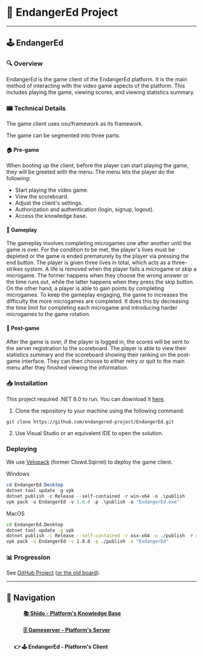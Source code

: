 # 🌱 EndangerEd Project

---

## 🕹️ EndangerEd

### 🔍 Overview
EndangerEd is the game client of the EndangerEd platform. It is the main method of interacting with the video game aspects of the platform.
This includes playing the game, viewing scores, and viewing statistics summary.

### 📟 Technical Details
The game client uses osu!framework as its framework.

The game can be segmented into three parts.

#### 🏠 Pre-game
When booting up the client, before the player can start playing the game, they will be greeted with the menu. 
The menu lets the player do the following:
- Start playing the video game.
- View the scoreboard.
- Adjust the client's settings.
- Authorization and authentication (login, signup, logout).
- Access the knowledge base.
#### 👾 Gameplay
The gameplay involves completing microgames one after another until the game is over. For the condition to be met, the player's 
lives must be depleted or the game is ended prematurely by the player via pressing the end button. The player is given three lives in total, 
which acts as a three-strikes system. A life is removed when the player fails a microgame or skip a microgame. 
The former happens when they choose the wrong answer or the time runs out, while the latter happens when they press the skip button.
On the other hand, a player is able to gain points by completing microgames. To keep the gameplay engaging, the game to increases
the difficulty the more microgames are completed. It does this by decreasing the time limit for completing each microgame and introducing
harder microgames to the game rotation.
#### 📝 Post-game
After the game is over, if the player is logged in, the scores will be sent to the server registration to the scoreboard. The player is able
to view their statistics summary and the scoreboard showing their ranking on the post-game interface. They can then choose to either retry
or quit to the main menu after they finished viewing the information.

### 📥 Installation

This project required .NET 8.0 to run. You can download it [here](https://dotnet.microsoft.com/download/dotnet).

1. Clone the repository to your machine using the following command:
```
git clone https://github.com/endangered-project/EndangerEd.git
```
2. Use Visual Studio or an equivalent IDE to open the solution.

### Deploying

We use [Velopack](https://github.com/velopack/velopack) (former Clowd.Sqirrel) to deploy the game client.

Windows

```powershell
cd EndangerEd.Desktop
dotnet tool update -g vpk
dotnet publish -c Release --self-contained -r win-x64 -o .\publish
vpk pack -u EndangerEd -v 1.0.0 -p .\publish -e "EndangerEd.exe"
```

MacOS

```bash
cd EndangerEd.Desktop
dotnet tool update -g vpk
dotnet publish -c Release --self-contained -r osx-x64 -o ./publish  # or osx-arm64
vpk pack -u EndangerEd -v 1.0.0 -p ./publish -e "EndangerEd"
```

### 📊 Progression
See [GitHub Project](https://github.com/orgs/endangered-project/projects/1/) ([or the old board](https://github.com/users/HelloYeew/projects/8/views/2)).

---

## 🧭 Navigation

#### &emsp;&emsp;&emsp; [📚 Shīdo - Platform's Knowledge Base](https://github.com/HelloYeew/shido)

#### &emsp;&emsp;&emsp; [🗄️ Gameserver - Platform's Server](https://github.com/endangered-project/gameserver)

#### &emsp;&nbsp;&nbsp;👉 🕹️ EndangerEd - Platform's Client